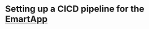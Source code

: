 # Setting up a CICD pipeline for the [EmartApp](https://github.com/bohemian-coder/microservices-docker-kubernetes)

